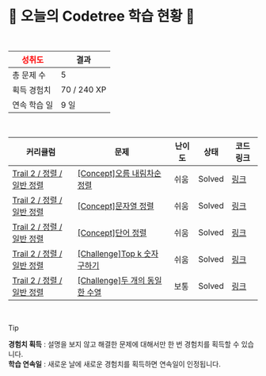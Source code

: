 # 🌲 오늘의 Codetree 학습 현황 🌲

<br />

| <span style="color:red;display:block;text-align:center;"> **성취도**</span> | 결과 |
|---|---|
| 총 문제 수 | 5 |
| 획득 경험치 | 70 / 240 XP |
| 연속 학습 일 | 9 일 |

<br />

|커리큘럼|문제|난이도|상태|코드 링크|
|---|---|---|---|---|
|[Trail 2 / 정렬 / 일반 정렬](https://https://en.codetree.ai/trail-info/novice-mid/)|[[Concept]오름 내림차순 정렬](https://https://en.codetree.ai/trails/complete/curated-cards/intro-inc-dec-sorting/)|쉬움|Solved|[링크](https://github.com/starboxxxx/CodindTest_CodeTree/blob/main/250113/%EC%98%A4%EB%A6%84%20%EB%82%B4%EB%A6%BC%EC%B0%A8%EC%88%9C%20%EC%A0%95%EB%A0%AC/inc-dec-sorting.java)|
|[Trail 2 / 정렬 / 일반 정렬](https://https://en.codetree.ai/trail-info/novice-mid/)|[[Concept]문자열 정렬](https://https://en.codetree.ai/trails/complete/curated-cards/intro-string-sort/)|쉬움|Solved|[링크](https://github.com/starboxxxx/CodindTest_CodeTree/blob/main/250113/%EB%AC%B8%EC%9E%90%EC%97%B4%20%EC%A0%95%EB%A0%AC/string-sort.java)|
|[Trail 2 / 정렬 / 일반 정렬](https://https://en.codetree.ai/trail-info/novice-mid/)|[[Concept]단어 정렬](https://https://en.codetree.ai/trails/complete/curated-cards/intro-sorting-words/)|쉬움|Solved|[링크](https://github.com/starboxxxx/CodindTest_CodeTree/blob/main/250113/%EB%8B%A8%EC%96%B4%20%EC%A0%95%EB%A0%AC/sorting-words.java)|
|[Trail 2 / 정렬 / 일반 정렬](https://https://en.codetree.ai/trail-info/novice-mid/)|[[Challenge]Top k 숫자 구하기](https://https://en.codetree.ai/trails/complete/curated-cards/challenge-kth-number/)|쉬움|Solved|[링크](https://github.com/starboxxxx/CodindTest_CodeTree/blob/main/250113/Top%20k%20%EC%88%AB%EC%9E%90%20%EA%B5%AC%ED%95%98%EA%B8%B0/kth-number.java)|
|[Trail 2 / 정렬 / 일반 정렬](https://https://en.codetree.ai/trail-info/novice-mid/)|[[Challenge]두 개의 동일한 수열](https://https://en.codetree.ai/trails/complete/curated-cards/challenge-two-equal-series/)|보통|Solved|[링크](https://github.com/starboxxxx/CodindTest_CodeTree/blob/main/250113/%EB%91%90%20%EA%B0%9C%EC%9D%98%20%EB%8F%99%EC%9D%BC%ED%95%9C%20%EC%88%98%EC%97%B4/two-equal-series.java)|


<br />

> [!TIP]
> **경험치 획득** : 설명을 보지 않고 해결한 문제에 대해서만 한 번 경험치를 획득할 수 있습니다.  
> **학습 연속일** : 새로운 날에 새로운 경험치를 획득하면 연속일이 인정됩니다.

